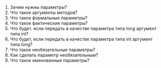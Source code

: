 1. Зачем нужны параметры?
2. Что такое аргументы методов?
3. Что такое формальные параметры? 
4. Что такое фактические параметры?
5. Что будет. если передать в качестве параметра типа long аргумент типа int?
6. Что будет, если передать в качестве параметра типа int аргумент типа long?
7. Что такое необязательные параметры?
8. Как сделать параметр необязательным?
9. Что такое именованные параметры?